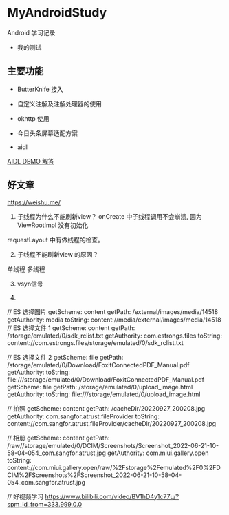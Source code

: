 # MyAndroidStudy
Android 学习记录

* 我的测试

## 主要功能

* ButterKnife 接入

* 自定义注解及注解处理器的使用

* okhttp 使用

* 今日头条屏幕适配方案

* aidl

[AIDL DEMO 解答](https://blog.csdn.net/u010349644/article/details/86583816)


## 好文章
https://weishu.me/

1. 子线程为什么不能刷新view？
onCreate  中子线程调用不会崩溃, 因为 ViewRootImpl 没有初始化

requestLayout 中有做线程的检查。

2. 子线程不能刷新view 的原因？

单线程   多线程

3. vsyn信号

4.

// ES 选择图片
getScheme: content  getPath: /external/images/media/14518  getAuthority: media  toString: content://media/external/images/media/14518
// ES 选择文件 1
getScheme: content  getPath: /storage/emulated/0/sdk_rclist.txt  getAuthority: com.estrongs.files  toString: content://com.estrongs.files/storage/emulated/0/sdk_rclist.txt

// ES 选择文件 2
getScheme: file  getPath: /storage/emulated/0/Download/FoxitConnectedPDF_Manual.pdf  getAuthority:   toString: file:///storage/emulated/0/Download/FoxitConnectedPDF_Manual.pdf
getScheme: file  getPath: /storage/emulated/0/upload_image.html  getAuthority:   toString: file:///storage/emulated/0/upload_image.html

// 拍照
getScheme: content  getPath: /cacheDir/20220927_200208.jpg  getAuthority: com.sangfor.atrust.fileProvider  toString: content://com.sangfor.atrust.fileProvider/cacheDir/20220927_200208.jpg

// 相册
getScheme: content  getPath: /raw//storage/emulated/0/DCIM/Screenshots/Screenshot_2022-06-21-10-58-04-054_com.sangfor.atrust.jpg  getAuthority: com.miui.gallery.open  toString: content://com.miui.gallery.open/raw/%2Fstorage%2Femulated%2F0%2FDCIM%2FScreenshots%2FScreenshot_2022-06-21-10-58-04-054_com.sangfor.atrust.jpg

// 好视频学习
https://www.bilibili.com/video/BV1hD4y1c77u/?spm_id_from=333.999.0.0



